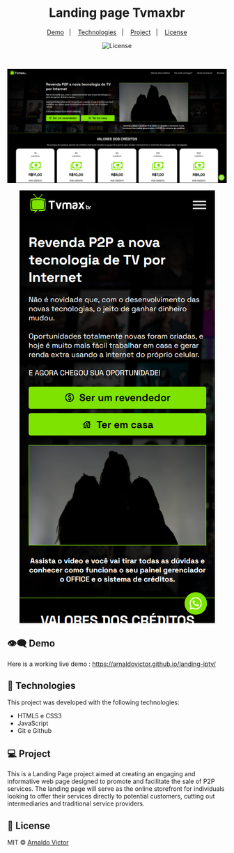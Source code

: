 <h1 align="center"> Landing page Tvmaxbr </h1>

<p align="center">
  <a href="#%EF%B8%8F%EF%B8%8F-demo">Demo</a>&nbsp;&nbsp;&nbsp;|&nbsp;&nbsp;&nbsp;
  <a href="#-technologies">Technologies</a>&nbsp;&nbsp;&nbsp;|&nbsp;&nbsp;&nbsp;
  <a href="#-project">Project</a>&nbsp;&nbsp;&nbsp;|&nbsp;&nbsp;&nbsp;
  <a href="#memo-license">License</a>
</p>

<p align="center">
  <img alt="License" src="https://img.shields.io/static/v1?label=license&message=MIT&color=49AA26&labelColor=000000">
</p>

<br>

<p align="center">
  <img alt="Print da aplicação Dev Links" src=".github/desktop.png">
</p>

<p align="center">
  <img alt="Print da aplicação Dev Links" src=".github/mobile.png">
</p>

## 👁️‍🗨️ Demo

Here is a working live demo : https://arnaldovictor.github.io/landing-iptv/

## 🚀 Technologies

This project was developed with the following technologies:

- HTML5 e CSS3
- JavaScript
- Git e Github

## 💻 Project

This is a Landing Page project aimed at creating an engaging and informative web page designed to promote and facilitate the sale of P2P services. The landing page will serve as the online storefront for individuals looking to offer their services directly to potential customers, cutting out intermediaries and traditional service providers.

## :memo: License

MIT © <a href="https://github.com/ArnaldoVictor">Arnaldo Victor</a>

